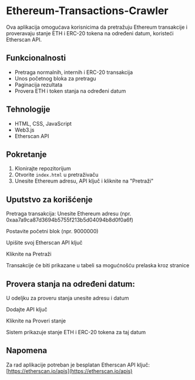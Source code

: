 # Ethereum-Transactions-Crawler

Ova aplikacija omogućava korisnicima da pretražuju Ethereum transakcije i 
proveravaju stanje ETH i ERC-20 tokena na određeni datum, koristeći Etherscan API.

## Funkcionalnosti
- Pretraga normalnih, internih i ERC-20 transakcija
- Unos početnog bloka za pretragu
- Paginacija rezultata
- Provera ETH i token stanja na određeni datum

## Tehnologije
- HTML, CSS, JavaScript
- Web3.js
- Etherscan API

## Pokretanje
1. Klonirajte repozitorijum
2. Otvorite `index.html` u pretraživaču
3. Unesite Ethereum adresu, API ključ i kliknite na "Pretraži"

## Uputstvo za korišćenje
Pretraga transakcija:
Unesite Ethereum adresu (npr. 0xaa7a9ca87d3694b5755f213b5d04094b8d0f0a6f)

Postavite početni blok (npr. 9000000)

Upišite svoj Etherscan API ključ

Kliknite na Pretraži

Transakcije će biti prikazane u tabeli sa mogućnošću prelaska kroz stranice

## Provera stanja na određeni datum:
U odeljku za proveru stanja unesite adresu i datum

Dodajte API ključ

Kliknite na Proveri stanje

Sistem prikazuje stanje ETH i ERC-20 tokena za taj datum

## Napomena
Za rad aplikacije potreban je besplatan Etherscan API ključ: [https://etherscan.io/apis](https://etherscan.io/apis)
